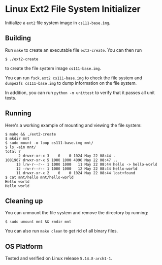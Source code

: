 # Linux Ext2 File System Initializer

Initialize a `ext2` file system image in `cs111-base.img`.

## Building

Run `make` to create an executable file `ext2-create`. You can then run

```
$ ./ext2-create
```

to create the file system image `cs111-base.img`.

You can run `fsck.ext2 cs111-base.img` to check the file system and `dumpe2fs cs111-base.img` to dump information on the file system.

In addition, you can run `python -m unittest` to verify that it passes all unit tests.

## Running

Here's a working example of mounting and viewing the file system:

```
$ make && ./ext2-create
$ mkdir mnt
$ sudo mount -o loop cs111-base.img mnt/
$ ls -ain mnt/
total 7
      2 drwxr-xr-x 3    0    0 1024 May 22 08:44 .
1081967 drwxr-xr-x 5 1000 1000 4096 May 22 08:47 ..
     13 lrw-r--r-- 1 1000 1000   11 May 22 08:44 hello -> hello-world
     12 -rw-r--r-- 1 1000 1000   12 May 22 08:44 hello-world
     11 drwxr-xr-x 2    0    0 1024 May 22 08:44 lost+found
$ cat mnt/hello mnt/hello-world
Hello world
Hello world
```

## Cleaning up

You can unmount the file system and remove the directory by running:

```
$ sudo umount mnt && rmdir mnt
```

You can also run `make clean` to get rid of all binary files.

## OS Platform

Tested and verified on Linux release `5.14.8-arch1-1`.